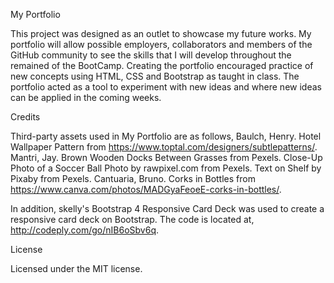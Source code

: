My Portfolio

This project was designed as an outlet to showcase my future works. My portfolio will allow possible employers, collaborators and members of the GitHub community to see the skills that I will develop throughout the remained of the BootCamp. Creating the portfolio encouraged practice of new concepts using HTML, CSS and Bootstrap as taught in class. The portfolio acted as a tool to experiment with new ideas and where new ideas can be applied in the coming weeks. 

Credits

Third-party assets used in My Portfolio are as follows, 
Baulch, Henry. Hotel Wallpaper Pattern from https://www.toptal.com/designers/subtlepatterns/.
Mantri, Jay. Brown Wooden Docks Between Grasses from Pexels.
Close-Up Photo of a Soccer Ball Photo by rawpixel.com from Pexels.
Text on Shelf by Pixaby from Pexels.
Cantuaria, Bruno. Corks in Bottles from https://www.canva.com/photos/MADGyaFeoeE-corks-in-bottles/.

In addition, skelly's Bootstrap 4 Responsive Card Deck was used to create a responsive card deck on Bootstrap. The code is located at, http://codeply.com/go/nIB6oSbv6q.

License

Licensed under the MIT license.

